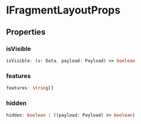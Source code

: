 # IFragmentLayoutProps

## Properties

### isVisible

```ts
isVisible: (v: Data, payload: Payload) => boolean
```

### features

```ts
features: string[]
```

### hidden

```ts
hidden: boolean | ((payload: Payload) => boolean)
```
